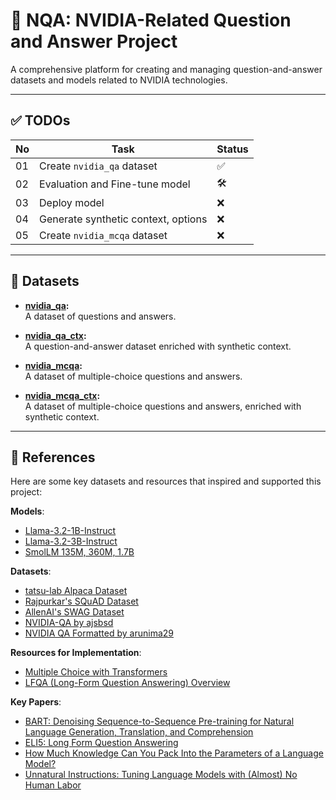 # 🧠 **NQA: NVIDIA-Related Question and Answer Project**  

A comprehensive platform for creating and managing question-and-answer datasets and models related to NVIDIA technologies.  

---

## ✅ **TODOs**

| No | Task                                         | Status |
|----|----------------------------------------------|--------|
| 01 | Create `nvidia_qa` dataset                   | ✅     |
| 02 | Evaluation and Fine-tune model               | 🛠️     |
| 03 | Deploy model                                 | ❌     |
| 04 | Generate synthetic context, options          | ❌     |
| 05 | Create `nvidia_mcqa` dataset                 | ❌     |

---

## 📂 **Datasets**

- **[nvidia_qa](https://huggingface.co/datasets/locchh/nvidia_qa):**  
  A dataset of questions and answers.

- **[nvidia_qa_ctx]():**  
  A question-and-answer dataset enriched with synthetic context.

- **[nvidia_mcqa]():**  
  A dataset of multiple-choice questions and answers.

- **[nvidia_mcqa_ctx]():**  
  A dataset of multiple-choice questions and answers, enriched with synthetic context.

---

## 📖 **References**

Here are some key datasets and resources that inspired and supported this project:

**Models**:
- [Llama-3.2-1B-Instruct](https://huggingface.co/meta-llama/Llama-3.2-1B-Instruct)
- [Llama-3.2-3B-Instruct](https://huggingface.co/meta-llama/Llama-3.2-3B-Instruct)
- [SmolLM 135M, 360M, 1.7B](https://huggingface.co/collections/HuggingFaceTB/smollm-6695016cad7167254ce15966)

**Datasets**:  
- [tatsu-lab Alpaca Dataset](https://huggingface.co/datasets/tatsu-lab/alpaca)  
- [Rajpurkar's SQuAD Dataset](https://huggingface.co/datasets/rajpurkar/squad)  
- [AllenAI's SWAG Dataset](https://huggingface.co/datasets/allenai/swag)  
- [NVIDIA-QA by ajsbsd](https://huggingface.co/datasets/ajsbsd/nvidia-qa)  
- [NVIDIA QA Formatted by arunima29](https://huggingface.co/datasets/arunima29/nvidia_qa_formatted)  

**Resources for Implementation**:  
- [Multiple Choice with Transformers](https://huggingface.co/docs/transformers/tasks/multiple_choice)  
- [LFQA (Long-Form Question Answering) Overview](https://yjernite.github.io/lfqa.html)  

**Key Papers**:  
- [BART: Denoising Sequence-to-Sequence Pre-training for Natural Language Generation, Translation, and Comprehension](https://arxiv.org/pdf/1910.13461)  
- [ELI5: Long Form Question Answering](https://arxiv.org/pdf/1907.09190)  
- [How Much Knowledge Can You Pack Into the Parameters of a Language Model?](https://arxiv.org/pdf/2002.08910)  
- [Unnatural Instructions: Tuning Language Models with (Almost) No Human Labor](https://arxiv.org/pdf/2212.09689)